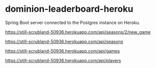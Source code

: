 # dominion-leaderboard-heroku

Spring Boot server connected to the Postgres instance on Heroku.

https://still-scrubland-50936.herokuapp.com/api/seasons/2/new_game

https://still-scrubland-50936.herokuapp.com/api/seasons

https://still-scrubland-50936.herokuapp.com/api/games

https://still-scrubland-50936.herokuapp.com/api/players

